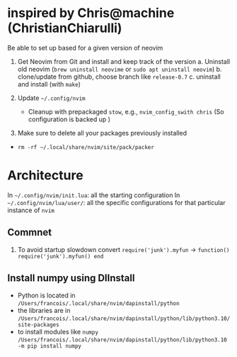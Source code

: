 # inspired by Chris@machine (ChristianChiarulli)
Be able to set up based for a given version of neovim

1. Get Neovim from Git and install and keep track of the version
	a. Uninstall old neovim (`brew uninstall neovime` or `sudo apt uninstall neovim`)
	b. clone/update from github, choose branch like `release-0.7`
	c. uninstall and install (with `make`)

2. Update `~/.config/nvim`
	* Cleanup with prepackaged `stow`, e.g., `nvim_config_swith chris`
	(So configuration is backed up )

3. Make sure to delete all your packages previously installed
  * `rm -rf ~/.local/share/nvim/site/pack/packer`

# Architecture
In `~/.config/nvim/init.lua`: all the starting configuration
In `~/.config/nvim/lua/user/`: all the specific configurations for that particular instance of `nvim`

## Commnet
1. To avoid startup slowdown convert 
`require('junk').myfun` -> `function() require('junk').myfun() end`

## Install numpy using DIInstall
* Python is located in `/Users/francois/.local/share/nvim/dapinstall/python`
* the libraries are in
`/Users/francois/.local/share/nvim/dapinstall/python/lib/python3.10/site-packages` 
* to install modules  like `numpy`
`/Users/francois/.local/share/nvim/dapinstall/python/lib/python3.10 -m pip install numpy`






